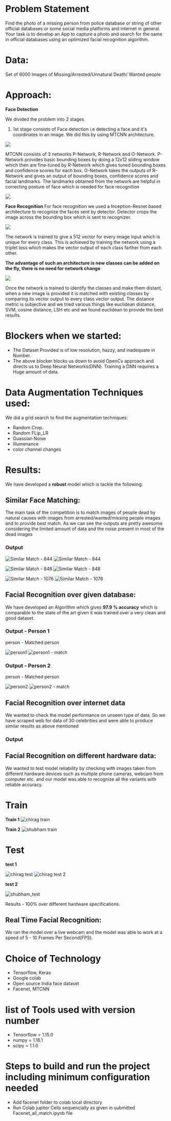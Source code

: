 # Problem Statement

Find the photo of a missing person from police database or string of other official databases or some social media platforms and internet in general. Your task is to develop an App to capture a photo and search for the same in official databases using an optimized facial recognition algorithm.

# Data:

Set of 6000 Images of Missing/Arrested/Unnatural Death/ Wanted people

# Approach:

**Face Detection**

We divided the problem into 2 stages
1. 1st stage consists of Face detection i.e detecting a face and it's coordinates in an image. We did this by using MTCNN architecture.

![](https://miro.medium.com/max/2506/1*ICM3jnRB1unY6G5ZRGorfg.png)

MTCNN consists of 3 networks P-Network, R-Network and O-Network. P-Network provides basic bounding boxes by doing a 12x12 sliding window which then are fine-tuned by R-Network which gives tuned bounding boxes and confidence scores for each box. O-Network takes the outputs of R-Network and gives an output of bounding boxes, confidence scores and facial landmarks. 
The landmarks obtained from the network are helpful in correcting posture of face which is needed for face recognition

![](https://3qeqpr26caki16dnhd19sv6by6v-wpengine.netdna-ssl.com/wp-content/uploads/2019/03/Pipeline-for-the-Multi-Task-Cascaded-Convolutional-Neural-Network-862x1024.png)

**Face Recognition**
For face recognition we used a Inception-Resnet based architecture to recognize the faces sent by detector. Detector crops the image across the bounding box which is sent to recognizer.

![](https://1.bp.blogspot.com/-O7AznVGY9js/V8cV_wKKsMI/AAAAAAAABKQ/maO7n2w3dT4Pkcmk7wgGqiSX5FUW2sfZgCLcB/s1600/image00.png)

The network is trained to give a 512 vector for every image input which is unique for every class. This is achieved by training the network using a triplet loss which makes the vector output of each class farther from each other. 

**The advantage of such an architecture is new classes can be added on the fly, there is no need for network change**

![](https://miro.medium.com/max/2480/1*lR_73E22fvaOfR5pzfOkdQ.png)

Once the network is trained to identify the classes and make them distant, when a new image is provided it is matched with existing classes by comparing its vector output to every class vector output. The distance metric is subjective and we tried various things like euclidean distance, SVM, cosine distance, LSH etc and we found euclidean to provide the best results.

# Blockers when we started:

*  The Dataset Provided is of low resolution, hazzy, and inadequate in Number. 
*  The above blocker blocks us down to avoid OpenCv approach and directs us to Deep Neural Networks(DNN). Training a DNN requires a Huge amount of data. 

# Data Augmentation Techniques used:

We did a grid search to find the augmentation techniques:
* Random Crop.
* Random FLip_LR
* Guassian Noise
* Illumenance
* color channel changes

# Results:

We have developed a **robust** model which is tackle the following:

## Similar Face Matching:

The main task of the competition is to match images of people dead by natural causes with images from arrested/wanted/missing people images and to provide best match. As we can see the outputs are pretty awesome considering the limited amount of data and the noise present in most of the dead images

### Output
![Similar Match - 844](Results_Images/Similarity_Matching/844.png)
![Similar Match - 844](Results_Images/Similarity_Matching/844_t.png)

![Similar Match - 848](Results_Images/Similarity_Matching/848.png)
![Similar Match - 848](Results_Images/Similarity_Matching/848_t.png)

![Similar Match - 1076](Results_Images/Similarity_Matching/1076.png)
![Similar Match - 1076](Results_Images/Similarity_Matching/1076_t.png)

## Facial Recognition over given database:

We have developed an Algorithm which gives **97.9 % accuracy**  which is comparable to the state of the art given it was trained over a very clean and good dataset. 

### Output - Person 1

person - Matched person

![person1](Results_Images/Face_recognition_given_dataset/1.jpg)
![person1 - match](Results_Images/Face_recognition_given_dataset/1a.jpg)

### Output - Person 2

person - Matched person

![person2](Results_Images/Face_recognition_given_dataset/2.jpg)
![person2 - match](Results_Images/Face_recognition_given_dataset/2a.jpg)

## Facial Recognition over internet data

We wanted to check the model performance on unseen type of data. So we have scraped web for data of 30 celebrities and were able to produce similar results as above mentioned

### Output


## Facial Recognition on different hardware data:

We wanted to test model reliability by checking with images taken from different hardware devices such as multiple phone cameras, webcam from computer etc. and our model was able to recognize all the variants with reliable accuracy.

# Train

**Train 1**
![chirag train](Results_Images/Face_recognition_different_hardware/train/chirag/20191117_095752.jpg)

**Train 2**
![shubham train](Results_Images/Face_recognition_different_hardware/train/shubham/20191117_090952.jpg)

# Test

**test 1**

![chirag test](Results_Images/Face_recognition_different_hardware/test/chirag/2019-11-17-102234.jpg)
![chirag test 2](Results_Images/Face_recognition_different_hardware/test/chirag/2.jpg)

**test 2**

![shubham_test](KSP-IPH-2019-table30/Results_Images/Face_recognition_different_hardware/test/shubham/1.jpg)


Results - 100% over different hardware specifications.

## Real Time Facial Recognition:

We ran the model over a live webcam and the model was able to work at a speed of 5 - 10 Frames Per Second(FPS).

# Choice of Technology	
* Tensorflow, Keras
* Google colab
* Open source India face dataset
* Facenet, MTCNN

# list of Tools used with version number
* Tensorflow = 1.15.0
* numpy = 1.16.1
* scipy = 1.1.0

# Steps to build and run the project including minimum configuration needed
 * Add facenet folder to colab local directory
 * Run Colab jupitor Cells sequencially as given in submitted Facenet_all_match.ipynb file
